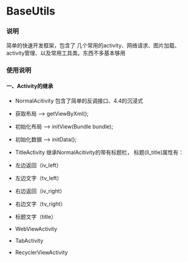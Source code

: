 # BaseUtils
### 说明
简单的快速开发框架，包含了 几个常用的activity、网络请求、图片加载、activity管理、以及常用工具类。东西不多基本够用

### 使用说明
#### 一、Activity的继承

 + NormalAcitivity
包含了简单的反调接口、4.4的沉浸式
+ 获取布局 ——> getViewByXml();
+ 初始化布局 ——> initView(Bundle bundle);
+ 初始化数据 ——> initData();

 + TitleActivity
 继承NormalAcitivity的带有标题栏， 标题(ll_title)属性有：
+ 左边返回（iv_left）
+ 左边文字（tv_left）
+ 右边返回（iv_right）
+ 右边文字（tv_right）
+ 标题文字（title）
 + WebViewActivity
 + TabActivity
 + RecyclerViewActivity